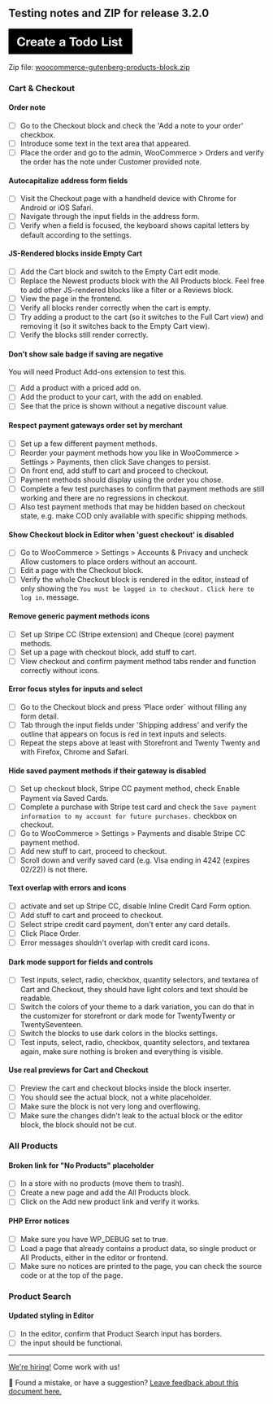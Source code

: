 ## Testing notes and ZIP for release 3.2.0

[![Create Todo list](https://raw.githubusercontent.com/senadir/todo-my-markdown/master/public/github-button.svg?sanitize=true)](https://git-todo.netlify.app/create)

Zip file: [woocommerce-gutenberg-products-block.zip](https://github.com/woocommerce/woocommerce-gutenberg-products-block/files/5090607/woocommerce-gutenberg-products-block.zip)

### Cart & Checkout <!-- heading -->

#### Order note <!-- heading -->

-   [ ] Go to the Checkout block and check the 'Add a note to your order' checkbox.
-   [ ] Introduce some text in the text area that appeared.
-   [ ] Place the order and go to the admin, WooCommerce > Orders and verify the order has the note under Customer provided note.

#### Autocapitalize address form fields <!-- heading -->

-   [ ] Visit the Checkout page with a handheld device with Chrome for Android or iOS Safari.
-   [ ] Navigate through the input fields in the address form.
-   [ ] Verify when a field is focused, the keyboard shows capital letters by default according to the settings.

#### JS-Rendered blocks inside Empty Cart <!-- heading -->

-   [ ] Add the Cart block and switch to the Empty Cart edit mode.
-   [ ] Replace the Newest products block with the All Products block. Feel free to add other JS-rendered blocks like a filter or a Reviews block.
-   [ ] View the page in the frontend.
-   [ ] Verify all blocks render correctly when the cart is empty.
-   [ ] Try adding a product to the cart (so it switches to the Full Cart view) and removing it (so it switches back to the Empty Cart view).
-   [ ] Verify the blocks still render correctly.

#### Don't show sale badge if saving are negative <!-- heading -->

You will need Product Add-ons extension to test this. <!-- heading -->

-   [ ] Add a product with a priced add on.
-   [ ] Add the product to your cart, with the add on enabled.
-   [ ] See that the price is shown without a negative discount value.

#### Respect payment gateways order set by merchant <!-- heading -->

-   [ ] Set up a few different payment methods.
-   [ ] Reorder your payment methods how you like in WooCommerce > Settings > Payments, then click Save changes to persist.
-   [ ] On front end, add stuff to cart and proceed to checkout.
-   [ ] Payment methods should display using the order you chose.
-   [ ] Complete a few test purchases to confirm that payment methods are still working and there are no regressions in checkout.
-   [ ] Also test payment methods that may be hidden based on checkout state, e.g. make COD only available with specific shipping methods.

#### Show Checkout block in Editor when 'guest checkout' is disabled <!-- heading -->

-   [ ] Go to WooCommerce > Settings > Accounts & Privacy and uncheck Allow customers to place orders without an account.
-   [ ] Edit a page with the Checkout block.
-   [ ] Verify the whole Checkout block is rendered in the editor, instead of only showing the `You must be logged in to checkout. Click here to log in`. message.

#### Remove generic payment methods icons <!-- heading -->

-   [ ] Set up Stripe CC (Stripe extension) and Cheque (core) payment methods.
-   [ ] Set up a page with checkout block, add stuff to cart.
-   [ ] View checkout and confirm payment method tabs render and function correctly without icons.

#### Error focus styles for inputs and select <!-- heading -->

-   [ ] Go to the Checkout block and press 'Place order` without filling any form detail.
-   [ ] Tab through the input fields under 'Shipping address' and verify the outline that appears on focus is red in text inputs and selects.
-   [ ] Repeat the steps above at least with Storefront and Twenty Twenty and with Firefox, Chrome and Safari.

#### Hide saved payment methods if their gateway is disabled <!-- heading -->

-   [ ] Set up checkout block, Stripe CC payment method, check Enable Payment via Saved Cards.
-   [ ] Complete a purchase with Stripe test card and check the `Save payment information to my account for future purchases.` checkbox on checkout.
-   [ ] Go to WooCommerce > Settings > Payments and disable Stripe CC payment method.
-   [ ] Add new stuff to cart, proceed to checkout.
-   [ ] Scroll down and verify saved card (e.g. Visa ending in 4242 (expires 02/22)) is not there.

#### Text overlap with errors and icons <!-- heading -->

-   [ ] activate and set up Stripe CC, disable Inline Credit Card Form option.
-   [ ] Add stuff to cart and proceed to checkout.
-   [ ] Select stripe credit card payment, don't enter any card details.
-   [ ] Click Place Order.
-   [ ] Error messages shouldn't overlap with credit card icons.

#### Dark mode support for fields and controls <!-- heading -->

-   [ ] Test inputs, select, radio, checkbox, quantity selectors, and textarea of Cart and Checkout, they should have light colors and text should be readable.
-   [ ] Switch the colors of your theme to a dark variation, you can do that in the customizer for storefront or dark mode for TwentyTwenty or TwentySeventeen.
-   [ ] Switch the blocks to use dark colors in the blocks settings.
-   [ ] Test inputs, select, radio, checkbox, quantity selectors, and textarea again, make sure nothing is broken and everything is visible.

#### Use real previews for Cart and Checkout <!-- heading -->

-   [ ] Preview the cart and checkout blocks inside the block inserter.
-   [ ] You should see the actual block, not a white placeholder.
-   [ ] Make sure the block is not very long and overflowing.
-   [ ] Make sure the changes didn't leak to the actual block or the editor block, the block should not be cut.

### All Products <!-- heading -->

#### Broken link for "No Products" placeholder

-   [ ] In a store with no products (move them to trash).
-   [ ] Create a new page and add the All Products block.
-   [ ] Click on the Add new product link and verify it works.

#### PHP Error notices

-   [ ] Make sure you have WP_DEBUG set to true.
-   [ ] Load a page that already contains a product data, so single product or All Products, either in the editor or frontend.
-   [ ] Make sure no notices are printed to the page, you can check the source code or at the top of the page.

### Product Search <!-- heading -->

#### Updated styling in Editor

-   [ ] In the editor, confirm that Product Search input has borders.
-   [ ] the input should be functional.

<!-- FEEDBACK -->

---

[We're hiring!](https://woocommerce.com/careers/) Come work with us!

🐞 Found a mistake, or have a suggestion? [Leave feedback about this document here.](https://github.com/woocommerce/woocommerce-gutenberg-products-block/issues/new?assignees=&labels=type%3A+documentation&template=--doc-feedback.md&title=Feedback%20on%20./docs/testing/releases/320.md)

<!-- /FEEDBACK -->

